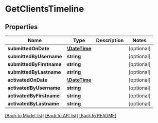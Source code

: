 # GetClientsTimeline

## Properties
Name | Type | Description | Notes
------------ | ------------- | ------------- | -------------
**submittedOnDate** | [**\DateTime**](\DateTime.md) |  | [optional] 
**submittedByUsername** | **string** |  | [optional] 
**submittedByFirstname** | **string** |  | [optional] 
**submittedByLastname** | **string** |  | [optional] 
**activatedOnDate** | [**\DateTime**](\DateTime.md) |  | [optional] 
**activatedByUsername** | **string** |  | [optional] 
**activatedByFirstname** | **string** |  | [optional] 
**activatedByLastname** | **string** |  | [optional] 

[[Back to Model list]](../../README.md#documentation-for-models) [[Back to API list]](../../README.md#documentation-for-api-endpoints) [[Back to README]](../../README.md)

